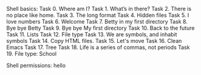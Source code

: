 Shell basics:
Task 0. Where am I? 
Task 1. What’s in there?
Task 2. There is no place like home.
Task 3. The long format
Task 4. Hidden files
Task 5. I love numbers
Task 6. Welcome
Task 7. Betty in my  first directory
Task 8. Bye bye Betty
Task 9. Bye bye My first directory
Task 10. Back to the future
Task 11. Lists
Task 12. File type
Task 13. We are symbols, and inhabit symbols
Task 14. Copy HTML files.
Task 15. Let's move
Task 16. Clean Emacs
Task 17. Tree
Task 18. Life is a series of commas, not periods
Task 19. File type: School

Shell permissions:
hello
